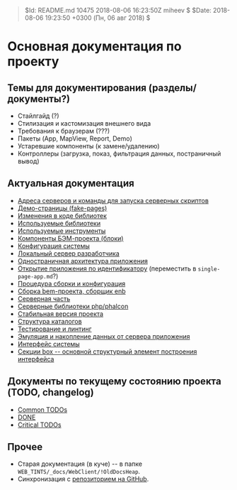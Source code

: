 > $Id: README.md 10475 2018-08-06 16:23:50Z miheev $
> $Date: 2018-08-06 19:23:50 +0300 (Пн, 06 авг 2018) $

Основная документация по проекту
================================

Темы для документирования (разделы/документы?)
----------------------------------------------

- Стайлгайд (?)
- Стилизация и кастомизация внешнего вида
- Требования к браузерам (???)
- Пакеты (App, MapView, Report, Demo)
- Устаревшие компоненты (к замене/удалению)
- Контроллеры (загрузка, показ, фильтрация данных, постраничный вывод)

Актуальная документация
-----------------------

- [Адреса серверов и команды для запуска серверных скриптов](dev-servers.md)
- [Демо-страницы (fake-pages)](fake-pages.md)
- [Изменения в коде библиотек](libs-patching.md)
- [Используемые библиотеки](used-libs.md)
- [Используемые инструменты](used-tools.md)
- [Компоненты БЭМ-проекта (блоки)](bem-blocks.md)
- [Конфигурация системы](configuration.md)
- [Локальный сервер разработчика](local-dev-server.md)
- [Одностраничная архитектура приложения](single-page-app.md)
- [Открытие приложения по идентификатору](open-app.md) (переместить в `single-page-app.md`?)
- [Процедура сборки и конфигурация](make.md)
- [Сборка bem-проекта, сборщик enb](enb-make.md)
- [Серверная часть](server-side.md)
- [Серверные библиотеки php/phalcon](php-libs.md)
- [Стабильная версия проекта](stable-server.md)
- [Структура каталогов](catalogues.md)
- [Тестирование и линтинг](testing-and-linting.md)
- [Эмуляция и накопление данных от сервера приложения](fake-data.md)
- [Интерфейс системы](interface.md)
- [Секции box -- основной структурный элемент построения интерфейса](interface-box-sections.md)

Документы по текущему состоянию проекта (TODO, changelog)
---------------------------------------------------------

- [Common TODOs](!TODO/README.md)
- [DONE](!TODO/!DONE.md)
- [Critical TODOs](!TODO/!Critical.md)

Прочее
------

- Старая документация (в куче) -- в папке `WEB_TINTS/_docs/WebClient/!OldDocsHeap`.
- Синхронизация с [репозиторием на GitHub](https://github.com/lilliputten/vector-docs).

